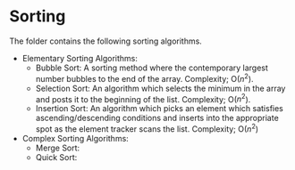 # Sorting

The folder contains the following sorting algorithms.

*   Elementary Sorting Algorithms:
    *   Bubble Sort: A sorting method where the contemporary largest number bubbles to the end of the array. Complexity; O($n^2$).
    *   Selection Sort: An algorithm which selects the minimum in the array and posts it to the beginning of the list. Complexity; O($n^2$).
    *   Insertion Sort: An algorithm which picks an element which satisfies ascending/descending conditions and inserts into the appropriate spot as the element tracker scans the list. Complexity; O($n^2$)
*   Complex Sorting Algorithms:
    *   Merge Sort:
    *   Quick Sort:



